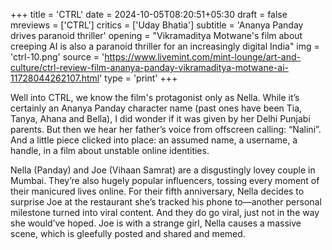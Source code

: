+++
title = 'CTRL'
date = 2024-10-05T08:20:51+05:30
draft = false
mreviews = ['CTRL']
critics = ['Uday Bhatia']
subtitle = 'Ananya Panday drives paranoid thriller'
opening = "Vikramaditya Motwane's film about creeping AI is also a paranoid thriller for an increasingly digital India"
img = 'ctrl-10.png'
source = 'https://www.livemint.com/mint-lounge/art-and-culture/ctrl-review-film-ananya-panday-vikramaditya-motwane-ai-11728044262107.html'
type = 'print'
+++

Well into CTRL, we know the film's protagonist only as Nella. While it’s certainly an Ananya Panday character name (past ones have been Tia, Tanya, Ahana and Bella), I did wonder if it was given by her Delhi Punjabi parents. But then we hear her father’s voice from offscreen calling: “Nalini”. And a little piece clicked into place: an assumed name, a username, a handle, in a film about unstable online identities.

Nella (Panday) and Joe (Vihaan Samrat) are a disgustingly lovey couple in Mumbai. They’re also hugely popular influencers, tossing every moment of their manicured lives online. For their fifth anniversary, Nella decides to surprise Joe at the restaurant she’s tracked his phone to—another personal milestone turned into viral content. And they do go viral, just not in the way she would’ve hoped. Joe is with a strange girl, Nella causes a massive scene, which is gleefully posted and shared and memed.
